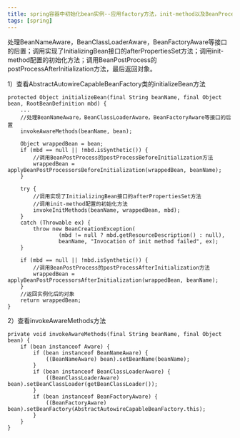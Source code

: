 ```yaml
---
title: spring容器中初始化bean实例--应用factory方法，init-method以及BeanProcessor
tags: [spring]
---
```


处理BeanNameAware，BeanClassLoaderAware，BeanFactoryAware等接口的后置；调用实现了InitializingBean接口的afterPropertiesSet方法；调用init-method配置的初始化方法；调用BeanPostProcess的postProcessAfterInitialization方法，最后返回对象。

1）查看AbstractAutowireCapableBeanFactory类的initializeBean方法

```
protected Object initializeBean(final String beanName, final Object bean, RootBeanDefinition mbd) {
    ...
    //处理BeanNameAware，BeanClassLoaderAware，BeanFactoryAware等接口的后置
    invokeAwareMethods(beanName, bean);

    Object wrappedBean = bean;
    if (mbd == null || !mbd.isSynthetic()) {
        //调用BeanPostProcess的postProcessBeforeInitialization方法
        wrappedBean = applyBeanPostProcessorsBeforeInitialization(wrappedBean, beanName);
    }

    try {
        //调用实现了InitializingBean接口的afterPropertiesSet方法
        //调用init-method配置的初始化方法
        invokeInitMethods(beanName, wrappedBean, mbd);
    }
    catch (Throwable ex) {
        throw new BeanCreationException(
                (mbd != null ? mbd.getResourceDescription() : null),
                beanName, "Invocation of init method failed", ex);
    }

    if (mbd == null || !mbd.isSynthetic()) {
        //调用BeanPostProcess的postProcessAfterInitialization方法
        wrappedBean = applyBeanPostProcessorsAfterInitialization(wrappedBean, beanName);
    }
    //返回实例化后的对象
    return wrappedBean;
}
```

2）查看invokeAwareMethods方法

```
private void invokeAwareMethods(final String beanName, final Object bean) {
    if (bean instanceof Aware) {
        if (bean instanceof BeanNameAware) {
            ((BeanNameAware) bean).setBeanName(beanName);
        }
        if (bean instanceof BeanClassLoaderAware) {
            ((BeanClassLoaderAware) bean).setBeanClassLoader(getBeanClassLoader());
        }
        if (bean instanceof BeanFactoryAware) {
            ((BeanFactoryAware) bean).setBeanFactory(AbstractAutowireCapableBeanFactory.this);
        }
    }
}
```